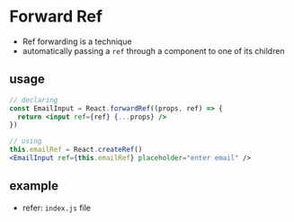 # Forward Ref

- Ref forwarding is a technique
- automatically passing a `ref` through a component to one of its children

## usage

```jsx
// declaring
const EmailInput = React.forwardRef((props, ref) => {
  return <input ref={ref} {...props} />
})
```

```jsx
// using
this.emailRef = React.createRef()
<EmailInput ref={this.emailRef} placeholder="enter email" />
```

## example

- refer: `index.js` file

